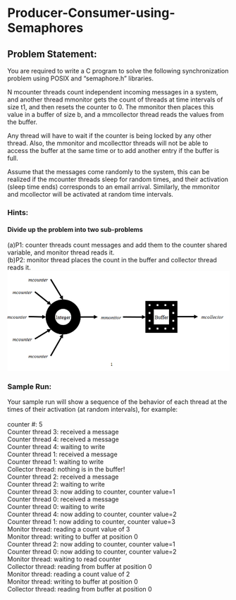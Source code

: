 # Producer-Consumer-using-Semaphores

## Problem Statement:
You are required to write a C program to solve the following synchronization problem using POSIX and “semaphore.h” libraries.

N mcounter threads  count  independent  incoming  messages  in  a  system,  and  another  thread mmonitor gets the count of threads at time intervals of size t1, and then resets the counter to 0. The mmonitor then places this value in a buffer of size b, and a mmcollector thread reads the values from the buffer.

Any  thread  will  have  to  wait  if  the  counter  is  being  locked  by  any  other  thread.  Also,  the mmonitor and mcollecttor threads will not be able to access the buffer at the same time or to add another entry if the buffer is full.

Assume that the messages come randomly to the system, this can be realized if the mcounter threads sleep for random times, and their activation (sleep time ends) corresponds to an email arrival. Similarly, the mmonitor and mcollector will be activated at random time intervals.


### Hints:
#### Divide up the problem into two sub-problems
(a)P1:  counter  threads  count  messages  and  add  them  to  the  counter  shared variable, and monitor thread reads it.<br>
(b)P2: monitor thread places the count in the buffer and collector thread reads it.<br>
![](hint.PNG)


### Sample Run:
Your sample run will show a sequence of the behavior of each thread at the times of their activation (at random intervals), for example:
<br>
<br>
counter #: 5<br>
Counter thread 3: received a message<br>
Counter thread 4: received a message<br>
Counter thread 4: waiting to write<br>
Counter thread 1: received a message<br>
Counter thread 1: waiting to write<br>
Collector thread: nothing is in the buffer!<br>
Counter thread 2: received a message<br>
Counter thread 2: waiting to write<br>
Counter thread 3: now adding to counter, counter value=1<br>
Counter thread 0: received a message<br>
Counter thread 0: waiting to write<br>
Counter thread 4: now adding to counter, counter value=2<br>
Counter thread 1: now adding to counter, counter value=3<br>
Monitor thread: reading a count value of 3<br>
Monitor thread: writing to buffer at position 0<br>
Counter thread 2: now adding to counter, counter value=1<br>
Counter thread 0: now adding to counter, counter value=2<br>
Monitor thread: waiting to read counter<br>
Collector thread: reading from buffer at position 0<br>
Monitor thread: reading a count value of 2<br>
Monitor thread: writing to buffer at position 0<br>
Collector thread: reading from buffer at position 0<br>
<br>
